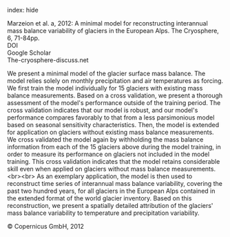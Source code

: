 index: hide

<div class="Citation">

  <div class="Citation-body">
    <div class="Citation-text">Marzeion et al. a, 2012: A minimal model for reconstructing interannual mass balance variability of glaciers in the European Alps. <span class="Article-journal">The Cryosphere, </span><span class="Article-volume">6, </span>71-84pp.</div>
    <div class="Citation-links">
      <div class="CitationLink" data-href="https://doi.org/10.5194/tc-6-71-2012">
        <div class="CitationLink-icon CitationLink-Doi"></div>
        <div class="CitationLink-text">DOI</div>
      </div>
      <div class="CitationLink" data-href="https://scholar.google.com/scholar?q=10.5194/tc-6-71-2012">
        <div class="CitationLink-icon CitationLink-Scholar"></div>
        <div class="CitationLink-text">Google Scholar</div>
      </div>
      <div class="CitationLink" data-href="http://www.the-cryosphere-discuss.net/5/2799/2011/tcd-5-2799-2011.pdf">
        <div class="CitationLink-icon CitationLink-Publisher"></div>
        <div class="CitationLink-text">The-cryosphere-discuss.net</div>
      </div>
    </div>
  </div>
</div>

We present a minimal model of the glacier surface mass balance. The model relies solely on monthly precipitation and air temperatures as forcing. We first train the model individually for 15 glaciers with existing mass balance measurements. Based on a cross validation, we present a thorough assessment of the model's performance outside of the training period. The cross validation indicates that our model is robust, and our model's performance compares favorably to that from a less parsimonious model based on seasonal sensitivity characteristics. Then, the model is extended for application on glaciers without existing mass balance measurements. We cross validated the model again by withholding the mass balance information from each of the 15 glaciers above during the model training, in order to measure its performance on glaciers not included in the model training. This cross validation indicates that the model retains considerable skill even when applied on glaciers without mass balance measurements. &lt;br&gt;&lt;br&gt; As an exemplary application, the model is then used to reconstruct time series of interannual mass balance variability, covering the past two hundred years, for all glaciers in the European Alps contained in the extended format of the world glacier inventory. Based on this reconstruction, we present a spatially detailed attribution of the glaciers' mass balance variability to temperature and precipitation variability.

<div class="Citation-copy">
&copy; Copernicus GmbH, 2012
</div>